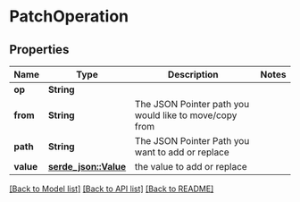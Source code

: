 # PatchOperation

## Properties

Name | Type | Description | Notes
------------ | ------------- | ------------- | -------------
**op** | **String** |  | 
**from** | **String** | The JSON Pointer path you would like to move/copy from | 
**path** | **String** | The JSON Pointer Path you want to add or replace | 
**value** | [**serde_json::Value**](.md) | the value to add or replace | 

[[Back to Model list]](../README.md#documentation-for-models) [[Back to API list]](../README.md#documentation-for-api-endpoints) [[Back to README]](../README.md)


